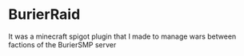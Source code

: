 # BurierRaid
It was a minecraft spigot plugin that I made to manage wars between factions of the BurierSMP server
